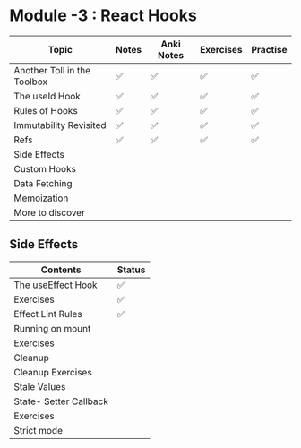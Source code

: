# Module -3 : React Hooks

| Topic                       | Notes | Anki Notes | Exercises | Practise |
| --------------------------- | ----- | ---------- | --------- | -------- |
| Another Toll in the Toolbox | ✅     | ✅          | ✅         | ✅        |
| The useId Hook              | ✅     | ✅          | ✅         | ✅        |
| Rules of Hooks              | ✅     | ✅          | ✅         | ✅        |
| Immutability Revisited      | ✅     | ✅          | ✅         | ✅        |
| Refs                        | ✅     | ✅          | ✅         | ✅        |
| Side Effects                |       |            |           |          |
| Custom Hooks                |       |            |           |          |
| Data Fetching               |       |            |           |          |
| Memoization                 |       |            |           |          |
| More to discover            |       |            |           |          |



## Side Effects

| Contents               | Status |
| ---------------------- | ------ |
| The useEffect Hook     | ✅      |
| Exercises              | ✅      |
| Effect Lint Rules      | ✅      |
| Running on mount       |        |
| Exercises              |        |
| Cleanup                |        |
| Cleanup Exercises      |        |
| Stale Values           |        |
| State- Setter Callback |        |
| Exercises              |        |
| Strict mode            |        |

